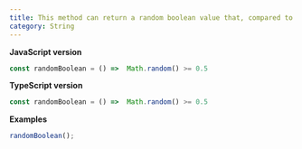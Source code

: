 ```yaml
---
title: This method can return a random boolean value that, compared to 0.5, has half the probability of getting a true or false value.
category: String
---
```


**JavaScript version**

```js
const randomBoolean = () =>  Math.random() >= 0.5
```

**TypeScript version**

```js
const randomBoolean = () =>  Math.random() >= 0.5
```

**Examples**

```js
randomBoolean();
```
